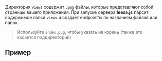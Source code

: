 Директория `views` содержит `.pug` файлы, которые представляют собой страницы вашего приложения. При запуске сервера **leesa.js** парсит содержимое папки `views` и создает endpoint'ы по названиям файлов или папок.

> Используйте `index.pug`, чтобы указать на корень (также это касается поддиректорий)

## Пример



